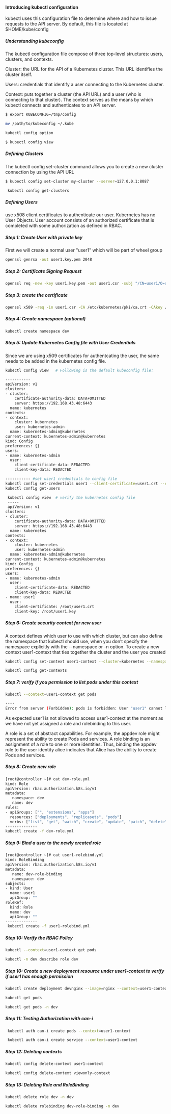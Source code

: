 #### Introducing kubectl configuration
kubectl uses this configuration file to determine where and how to issue requests to the API server.
By default, this file is located at $HOME/kube/config


##### Understanding kubeconfig
The kubectl configuration file compose of three top-level structures: users, clusters, and contexts.

Cluster: the URL for the API of a Kubernetes cluster. This URL identifies the cluster itself.

Users: credentials that identify a user connecting to the Kubernetes cluster.

Context: puts together a cluster (the API URL) and a user (who is connecting to that cluster). The context serves as the means by which kubectl connects and authenticates to an API server.

``````sh
$ export KUBECONFIG=/tmp/config

mv /path/to/kubeconfig ~/.kube

kubectl config option

$ kubectl config view

``````
##### Defining Clusters
The kubectl config set-cluster command allows you to create a new cluster connection by using the API URL

``````sh
$ kubectl config set-cluster my-cluster --server=127.0.0.1:8087

 kubectl config get-clusters

``````
##### Defining Users
use x508 client certificates to authenticate our user. Kubernetes has no User Objects.
User account consists of an authorized certificate that is completed with some authorization as defined in RBAC.
##### Step 1: Create User with private key
First we will create a normal user "user1" which will be part of wheel group
``````sh
openssl genrsa -out user1.key.pem 2048

``````

##### Step 2: Certificate Signing Request 

``````sh
openssl req -new -key user1.key.pem -out user1.csr -subj "/CN=user1/O=dev"

``````
##### Step 3: create the certificate

``````sh
openssl x509 -req -in user1.csr -CA /etc/kubernetes/pki/ca.crt -CAkey /etc/kubernetes/pki/ca.key -CAcreateserial -out user1.crt -days 365

``````
##### Step 4:  Create namespace (optional)

``````sh
kubectl create namespace dev

``````
##### Step 5:  Update Kubernetes Config file with User Credentials
Since we are using x509 certificates for authentcating the user, the same needs to be added in the kubernetes config file.

``````sh
kubectl config view   # Following is the default kubeconfig file:

-----------
apiVersion: v1
clusters:
- cluster:
    certificate-authority-data: DATA+OMITTED
    server: https://192.168.43.48:6443
  name: kubernetes
contexts:
- context:
    cluster: kubernetes
    user: kubernetes-admin
  name: kubernetes-admin@kubernetes
current-context: kubernetes-admin@kubernetes
kind: Config
preferences: {}
users:
- name: kubernetes-admin
  user:
    client-certificate-data: REDACTED
    client-key-data: REDACTED

----------- #set user1 credentials to config file
kubectl config set-credentials user1 --client-certificate=user1.crt --client-key=user1.key.pem
kubectl config get-users

 kubectl config view  # verify the kubernetes config file
 -----
 apiVersion: v1
clusters:
- cluster:
    certificate-authority-data: DATA+OMITTED
    server: https://192.168.43.48:6443
  name: kubernetes
contexts:
- context:
    cluster: kubernetes
    user: kubernetes-admin
  name: kubernetes-admin@kubernetes
current-context: kubernetes-admin@kubernetes
kind: Config
preferences: {}
users:
- name: kubernetes-admin
  user:
    client-certificate-data: REDACTED
    client-key-data: REDACTED
- name: user1
  user:
    client-certificate: /root/user1.crt
    client-key: /root/user1.key
``````
##### Step 6: Create security context for new user
A context defines which user to use with which cluster, but can also define the namespace that kubectl should use, when you don’t specify the namespace explicitly with the --namespace or -n option.
To create a new context user1-context that ties together the cluster and the user you created
``````sh
kubectl config set-context user1-context --cluster=kubernetes --namespace=dev --user=user1

kubectl config get-contexts

``````
##### Step 7: verify if you permission to list pods under this context

``````sh
kubectl --context=user1-context get pods

----
Error from server (Forbidden): pods is forbidden: User "user1" cannot list resource "pods" in API group "" in the namespace "dev"
``````
As expected user1 is not allowed to access user1-context at the moment as we have not yet assigned a role and rolebinding to this user.

A role is a set of abstract capabilities. For example, the appdev role might represent the ability to create Pods and services.
A role binding is an assignment of a role to one or more identities. Thus, binding the appdev role to the user identity alice indicates that Alice has the ability to create Pods and services.

##### Step 8: Create new role

``````sh
[root@controller ~]# cat dev-role.yml
kind: Role
apiVersion: rbac.authorization.k8s.io/v1
metadata:
   namespace: dev
   name: dev
rules:
- apiGroups: ["", "extensions", "apps"]
  resources: ["deployments", "replicasets", "pods"]
  verbs: ["list", "get", "watch", "create", "update", "patch", "delete"]
--------------
kubectl create -f dev-role.yml
``````
##### Step 9: Bind a user to the newly created role

``````sh
[root@controller ~]# cat user1-rolebind.yml
kind: RoleBinding
apiVersion: rbac.authorization.k8s.io/v1
metadata:
   name: dev-role-binding
   namespace: dev
subjects:
- kind: User
  name: user1
  apiGroup: ""
roleRef:
  kind: Role
  name: dev
  apiGroup: ""
--------------
 kubectl create -f user1-rolebind.yml
``````

##### Step 10: Verify the RBAC Policy

``````sh
kubectl --context=user1-context get pods

kubectl -n dev describe role dev

``````

##### Step 10: Create a new deployment resource under user1-context to verify if user1 has enough permission

``````sh
kubectl create deployment devnginx --image=nginx --context=user1-context

kubectl get pods

kubectl get pods -n dev
``````
##### Step 11: Testing Authorization with can-i

``````sh
 kubectl auth can-i create pods --context=user1-context

 kubectl auth can-i create service --context=user1-context
``````
##### Step 12: Deleting contexts

``````sh
kubectl config delete-context user1-context

kubectl config delete-context viewonly-context
``````
##### Step 13: Deleting Role and RoleBinding

``````sh
kubectl delete role dev -n dev

kubectl delete rolebinding dev-role-binding -n dev
``````
